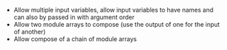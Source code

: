 - Allow multiple input variables, allow input variables to have names and can also by passed in with argument order
- Allow two module arrays to compose (use the output of one for the input of another)
- Allow compose of a chain of module arrays 
